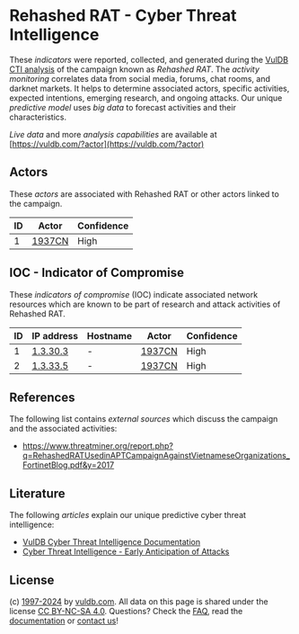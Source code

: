 # Rehashed RAT - Cyber Threat Intelligence

These _indicators_ were reported, collected, and generated during the [VulDB CTI analysis](https://vuldb.com/?kb.cti) of the campaign known as _Rehashed RAT_. The _activity monitoring_ correlates data from social media, forums, chat rooms, and darknet markets. It helps to determine associated actors, specific activities, expected intentions, emerging research, and ongoing attacks. Our unique _predictive model_ uses _big data_ to forecast activities and their characteristics.

_Live data_ and more _analysis capabilities_ are available at [https://vuldb.com/?actor](https://vuldb.com/?actor)

## Actors

These _actors_ are associated with Rehashed RAT or other actors linked to the campaign.

ID | Actor | Confidence
-- | ----- | ----------
1 | [1937CN](https://vuldb.com/?actor.1937cn) | High

## IOC - Indicator of Compromise

These _indicators of compromise_ (IOC) indicate associated network resources which are known to be part of research and attack activities of Rehashed RAT.

ID | IP address | Hostname | Actor | Confidence
-- | ---------- | -------- | ----- | ----------
1 | [1.3.30.3](https://vuldb.com/?ip.1.3.30.3) | - | [1937CN](https://vuldb.com/?actor.1937cn) | High
2 | [1.3.33.5](https://vuldb.com/?ip.1.3.33.5) | - | [1937CN](https://vuldb.com/?actor.1937cn) | High

## References

The following list contains _external sources_ which discuss the campaign and the associated activities:

* https://www.threatminer.org/report.php?q=RehashedRATUsedinAPTCampaignAgainstVietnameseOrganizations_FortinetBlog.pdf&y=2017

## Literature

The following _articles_ explain our unique predictive cyber threat intelligence:

* [VulDB Cyber Threat Intelligence Documentation](https://vuldb.com/?kb.cti)
* [Cyber Threat Intelligence - Early Anticipation of Attacks](https://www.scip.ch/en/?labs.20201022)

## License

(c) [1997-2024](https://vuldb.com/?kb.changelog) by [vuldb.com](https://vuldb.com/?kb.about). All data on this page is shared under the license [CC BY-NC-SA 4.0](https://creativecommons.org/licenses/by-nc-sa/4.0/). Questions? Check the [FAQ](https://vuldb.com/?kb.faq), read the [documentation](https://vuldb.com/?kb) or [contact us](https://vuldb.com/?contact)!
